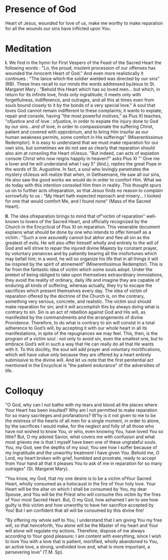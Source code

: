 # Presence of God

Heart of Jesus, wounded for love of us, make me worthy to make reparation for all the wounds our sins have inflicted upon You.

# Meditation

**I.** We find in the hymn for First Vespers of the Feast of the Sacred Heart the following words : "Lo, the proud, insolent procession of our offenses has wounded the innocent Heart of God." And even more realistically it continues : "The lance which the soldier wielded was directed by our sins" (RB). These lines recall to our minds the words addressed byJesus to St. Margaret Mary : "Behold this Heart which has so loved men... but which, in return for its infinite love, finds only ingratitude; it meets only with forgetfulness, indifference, and outrages, and all this at times even from souls bound closely to it by the bonds of a very special love." A soul that loves God cannot remain indifferent to these complaints; it wants to expiate, repair and console, having "the most powerful motives," as Pius XI teaches, "ofjustice and of love : ofjustice, in order to expiate the injury done to God by our sins...and of love, in order to compassionate the suffering Christ, patient and covered with opprobrium, and to bring Him insofar as our human weakness permits, some comfort in His sufferings" (Miserentissimus Redemptor). It is easy to understand that we must make reparation for our own sins, but sometimes we do not see as clearly that reparation should also aim at consoling the Heart ofJesus. "But indeed, can acts of expiation console Christ who now reigns happily in heaven?" asks Pius XI "‘ Give me a lover and he will understand what I say 5" (ibid.), replies the great Pope in the words of St. Augustine. In fact, a soul who lovingly penetrates the mystery ofJesus will realize that when, in Gethsemane, He saw all our sins, He also saw the good works we would do in order to comfort Him. What we do today with this intention consoled Him then in reality. This thought spurs us on to further acts ofreparation, so that Jesus finds no reason to complain sorrowfully to us : "My Heart hath expected reproach and misery... I looked for one that would comfort Me, and I found none" (Mass of the Sacred Heart).

**II.** The idea ofreparation brings to mind that of"victim of reparation" well-known to lovers of the Sacred Heart, and officially recognized by the Church in the Encyclical of Pius XI on reparation. This venerable document explains what should be done by one who intends to offer himself as a victim : "Such a one assuredly cannot but abhor and flee all sin as the greatest of evils. He will also offer himself wholly and entirely to the will of God and will strive to repair the injured divine Majesty by constant prayer, by voluntary penances and by patiently bearing all the misfortunes which may befall him; in a word, he will so organize his life that in all things it will be inspired by the spirit of atonement" (Miserentissimus Redemptor). This is far from the fantastic idea of victim which some souls adopt. Under the pretext of being obliged to take upon themselves extraordinary immolations, they avoid the reality of ordinary, daily life and imagine they are capable of enduring all kinds of suffering, whereas actually, they try to escape the sacrifices which present themselves every day. The idea of victim of reparation offered by the doctrine of the Church is, on the contrary, something very serious, concrete, and realistic. The victim soul should make reparation for sin; and it will accomplish this by always doing what is contrary to sin. Sin is an act of rebellion against God and His will, as manifested by the commandments and the arrangements of divine Providence. Therefore, to do what is contrary to sin will consist in a total adherence to God’s will, by accepting it with our whole heart in all its manifestations, in spite of the repugnances we may feel. This, then, is the program of a victim soul : not only to avoid sin, even the smallest one, but to embrace God’s will in such a way that He can really do all that He wants with it. To this docility, the soul will add prayer and voluntary mortifications, which will have value only because they are offered by a heart entirely submissive to the divine will. And let us note that the first penitential act mentioned in the Encyclical is "the patient endurance" of the adversities of life.

# Colloquy

"O God, why can I not bathe with my tears and blood all the places where Your Heart has been insulted? Why am I not permitted to make reparation for so many sacrileges and profanations? W’hy is it not given to me to be the mistress of the hearts of all men for a single moment, in order to atone, by the sacrifices I would make, for the neglect and folly of all those who have not wished to know You, or who, even knowing You, have loved You so little? But, O my adored Savior, what covers me with confusion and what most grieves me is that I myself have been one of these ungrateful souls. You, my God, see the depths of my soul; You see how I suffer because of my ingratitude and the unworthy treatment I have given You. Behold me, O Lord, my heart broken with grief, humbled and prostrate, ready to accept from Your hand all that it pleases You to ask of me in reparation for so many outrages" (St. Margaret Mary).

"You know, my God, that my one desire is to be a victim ofYour Sacred Heart, wholly consumed as a holocaust in the fire of Your holy love. Your Heart will be the altar on which I shall be consumed by You, my dear Spouse, and You will be the Priest who will consume this victim by the fires of Your most Sacred Heart. But, O my God, how ashamed I am to see how guilty is this victim and how unworthy to have her sacrifice accepted by You! But I am confident that all will be consumed by this divine fire!

"By offering my whole self to You, I understand that I am giving You my free will, so that henceforth, You alone will be the Master of my heart and Your will alone will regulate my actions. Therefore, dispose of me always according to Your good pleasure; I am content with everything, since I wish to love You with a love that is patient, mortified, wholly abandoned to You, an active love, a strong, undivided love and, what is more important, a persevering love" (T.M. Sp).
